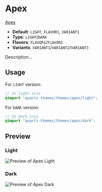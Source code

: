 # Apex

[Apex](https://www.twitter.com/clearlysid)

- **Default**: `LIGHT`, `FLAVOR1`, `VARIANT1`
- **Type**: `LIGHT`/`DARK`
- **Flavors**: `FLAVOR1`/`FLAVOR2`
- **Variants**: `VARIANT1`/`VARIANT2`/`VARIANT3`

Description...

## Usage

For `LIGHT` version:

```scss
// In light.scss
@import "quartz-themes/themes/apex/light";
```

For `DARK` version:

```scss
// In dark.scss
@import "quartz-themes/themes/apex/dark";
```

## Preview

### Light

![Preview of Apex Light](preview-light.png)

### Dark

![Preview of Apex Dark](preview-dark.png)
